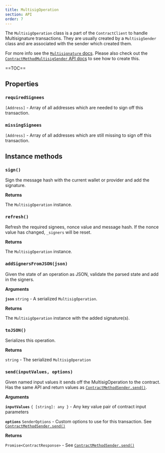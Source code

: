 ```yaml
---
title: MultisigOperation
section: API
order: 7
---
```


The `MultisigOperation` class is a part of the `ContractClient` to handle Multisignature transactions. They are usually created by a `MultisigSender` class and are associated with the sender which created them.

For more info see the [`Multisignature` docs](/colonyjs/docs-multisignature-transactions/). Please also check out the [`ContractMethodMultisigSender` API docs](/colonyjs/api-contractmethodmultisigsender/) to see how to create this.

==TOC==

## Properties

### `requiredSignees`

`[Address]` - Array of all addresses which are needed to sign off this transaction.

### `missingSignees`

`[Address]` - Array of all addresses which are still missing to sign off this transaction.

## Instance methods

### `sign()`

Sign the message hash with the current wallet or provider and add the signature.

**Returns**

The `MultisigOperation` instance.

### `refresh()`

Refresh the required signees, nonce value and message hash. If the nonce value has changed, `_signers` will be reset.

**Returns**

The `MultisigOperation` instance.

### `addSignersFromJSON(json)`

Given the state of an operation as JSON, validate the parsed state and add in the signers.

**Arguments**

**`json`** `string` - A serialized `MultisigOperation`.

**Returns**

The `MultisigOperation` instance with the added signature(s).

### `toJSON()`

Serializes this operation.

**Returns**

`string` - The serialized `MultisigOperation`

### `send(inputValues, options)`

Given named input values it sends off the MultisigOperation to the contract. Has the same API and return values as [`ContractMethodSender.send()`](/colonyjs/api-contractmethodsender/#sendinputvalues-options).

**Arguments**

**`inputValues`** `{ [string]: any }` - Any key value pair of contract input parameters

**`options`** `SenderOptions` - Custom options to use for this transaction. See [`ContractMethodSender.send()`](/colonyjs/api-contractmethodsender/#sendinputvalues-options)

**Returns**

`Promise<ContractResponse>` - See [`ContractMethodSender.send()`](/colonyjs/api-contractmethodsender/#sendinputvalues-options)
